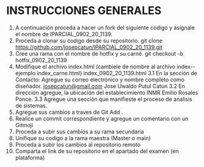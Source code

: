 # INSTRUCCIONES GENERALES
1. A continuación proceda a hacer un fork del siguiente codigo y asignale el nombre de IPARCIAL_0902_20_1139.
2. Proceda a clonar su codigo desde su repositorio. git clone https://github.com/josepcatun/IPARCIAL_0902_20_1139.git
3. Cree una rama con el nombre de hotfix y su carné. git checkout -b hotfix_0902_20_1139
4. Modifique el archivo index.html (cambiele de nombre al archivo index-- ejemplo index_carne.html) index_0902_20_1139.html
    3.1 En la sección de Contacto: Agregue su correo electrónico y nombre completo como diseñador. josepcatun@gmail.com Jose Uwaldo Putul Catun
    3.2 En dirección agregue, la ubicación del establecimiento INMR Emilio Rosales Ponce. 
    3.3 Agregue una sección que manifieste el proceso de analisis de sistemas.
5. Agregue sus cambios a traves de Git Add .
6. Realice un commit correspondiente y agregue un comentario con un Gitmoji
7. Proceda a subir sus cambios a su rama secundaria
8. Unifique su codigo a la rama maestra (Master o main)
9. Proceda a subir los cambios al repositorio remoto
10. Comparta el link de su repositorio en el apartado del examen (en plataforma)

